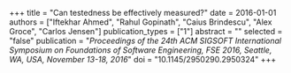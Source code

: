 +++
title = "Can testedness be effectively measured?"
date = 2016-01-01
authors = ["Iftekhar Ahmed", "Rahul Gopinath", "Caius Brindescu", "Alex Groce", "Carlos Jensen"]
publication_types = ["1"]
abstract = ""
selected = "false"
publication = "*Proceedings of the 24th ACM SIGSOFT International Symposium on Foundations of Software Engineering, FSE 2016, Seattle, WA, USA, November 13-18, 2016*"
doi = "10.1145/2950290.2950324"
+++

